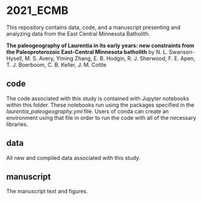 # 2021_ECMB

This repository contains data, code, and a manuscript presenting and analyzing data from the East Central Minnesota Batholith.

**The paleogeography of Laurentia in its early years: new constraints from the Paleoproterozoic East-Central Minnesota batholith**
by N. L. Swanson-Hysell, M. S. Avery, Yiming Zhang, E. B. Hodgin, R. J. Sherwood, F. E. Apen, T. J. Boerboom, C. B. Keller, J. M. Cottle

## code

The code associated with this study is contained with Jupyter notebooks within this folder. These notebooks run using the packages specified in the *laurentia_paleogeography.yml* file. Users of conda can create an environment using that file in order to run the code with all of the necessary libraries.

## data

All new and compiled data associated with this study.

## manuscript

The manuscript text and figures.
